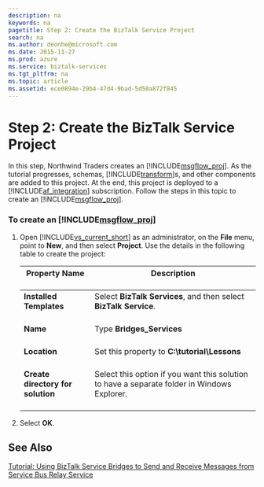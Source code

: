 ```yaml
---
description: na
keywords: na
pagetitle: Step 2: Create the BizTalk Service Project
search: na
ms.author: deonhe@microsoft.com
ms.date: 2015-11-27
ms.prod: azure
ms.service: biztalk-services
ms.tgt_pltfrm: na
ms.topic: article
ms.assetid: ece0894e-29b4-47d4-9bad-5d50a872f845
---
```

# Step 2: Create the BizTalk Service Project
In this step, Northwind Traders creates an [!INCLUDE[msgflow_proj](/Token/msgflow_proj_md.md)]. As the tutorial progresses, schemas, [!INCLUDE[transform](/Token/transform_md.md)]s, and other components are added to this project. At the end, this project is deployed to a [!INCLUDE[af_integration](/Token/af_integration_md.md)] subscription. Follow the steps in this topic to create an [!INCLUDE[msgflow_proj](/Token/msgflow_proj_md.md)].

### To create an [!INCLUDE[msgflow_proj](/Token/msgflow_proj_md.md)]

1. Open [!INCLUDE[vs_current_short](/Token/vs_current_short_md.md)] as an administrator, on the **File** menu, point to **New**, and then select **Project**. Use the details in the following table to create the project:

   |Property Name <br /> <br />|Description <br /> <br />|
   |-----------------|---------------|
   |**Installed Templates** <br /> <br />|Select **BizTalk Services**, and then select **BizTalk Service**. <br /> <br />|
   |**Name** <br /> <br />|Type **Bridges_Services** <br /> <br />|
   |**Location** <br /> <br />|Set this property to **C:\tutorial\Lessons** <br /> <br />|
   |**Create directory for solution** <br /> <br />|Select this option if you want this solution to have a separate folder in Windows Explorer. <br /> <br />|

2. Select **OK**.

## See Also
[Tutorial: Using BizTalk Service Bridges to Send and Receive Messages from Service Bus Relay Service](/Topic/Tutorial__Using_BizTalk_Service_Bridges_to_Send_and_Receive_Messages_from_Service_Bus_Relay_Service.md)


